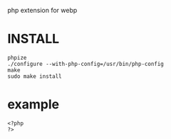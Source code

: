php extension for webp

INSTALL
====

    phpize
    ./configure --with-php-config=/usr/bin/php-config
    make
    sudo make install

example
====

    <?php
    ?>
    

